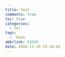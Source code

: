 ```yaml
---
title: test
comments: true
toc: true
categories:
  - tel 
tags:
  -  hexo
abbrlink: 63534
date: 2018-12-20 23:34:01
---
```

